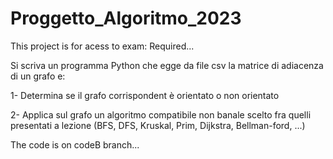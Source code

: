# Proggetto_Algoritmo_2023
This project is for acess to exam:
Required...

Si scriva un programma Python che egge da file csv la matrice di adiacenza di un grafo e:

1- Determina se il grafo corrispondent è orientato o non orientato

2- Applica sul grafo un algoritmo compatibile non banale scelto fra quelli presentati a lezione (BFS, DFS, Kruskal, Prim, Dijkstra, Bellman-ford, ...)

The code is on codeB branch...
